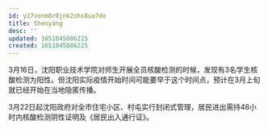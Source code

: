 ```yaml
---
id: y27vonm8r0jnk2zhs8uo7do
title: Shenyang
desc: ''
updated: 1651045086225
created: 1651045086225
---
```


3月16日，沈阳职业技术学院对师生开展全员核酸检测的时候，发现有3名学生核酸检测为阳性。但沈阳实际疫情开始时间可能要早于这个时间点，预计在3月上旬就已经开始在当地隐匿传播。

3月22日起沈阳政府对全市住宅小区、村屯实行封闭式管理，居民进出需持48小时内核酸检测阴性证明及《居民出入通行证》。
